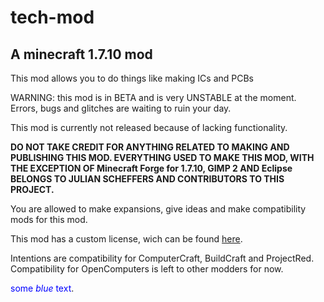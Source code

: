 # tech-mod

## A minecraft 1.7.10 mod

This mod allows you to do things like making ICs and PCBs

WARNING: this mod is in BETA and is very UNSTABLE at the moment.
Errors, bugs and glitches are waiting to ruin your day.

This mod is currently not released because of lacking functionality.

**DO NOT TAKE CREDIT FOR ANYTHING RELATED TO MAKING AND PUBLISHING THIS MOD.
EVERYTHING USED TO MAKE THIS MOD, WITH THE EXCEPTION OF Minecraft Forge for 1.7.10, GIMP 2 AND Eclipse BELONGS TO JULIAN SCHEFFERS AND CONTRIBUTORS TO THIS PROJECT.**

You are allowed to make expansions, give ideas and make compatibility mods for this mod.

This mod has a custom license, wich can be found [here](../master/LICENSE.md).

Intentions are compatibility for ComputerCraft, BuildCraft and ProjectRed.
Compatibility for OpenComputers is left to other modders for now.

<span style="color:blue">some <em>blue</em> text</span>.
